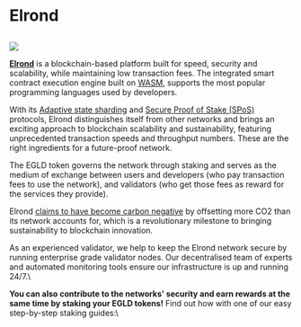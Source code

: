 # Elrond

##

![](https://user-images.githubusercontent.com/95366163/146521098-1d85d00d-34ab-4f04-9715-d90b9bf38b19.png)

[**Elrond**](https://elrond.com/) is a blockchain-based platform built for speed, security and scalability, while maintaining low transaction fees. The integrated smart contract execution engine built on [WASM](webassembly.md), supports the most popular programming languages used by developers.

With its [Adaptive state sharding](adaptive\_state\_sharding.md) and [Secure Proof of Stake (SPoS)](secure\_proof\_of\_stake.md) protocols, Elrond distinguishes itself from other networks and brings an exciting approach to blockchain scalability and sustainability, featuring unprecedented transaction speeds and throughput numbers. These are the right ingredients for a future-proof network.

The EGLD token governs the network through staking and serves as the medium of exchange between users and developers (who pay transaction fees to use the network), and validators (who get those fees as reward for the services they provide).

Elrond [claims to have become carbon negative](https://coinquora.com/elrond-leads-sustainable-innovation-in-european-blockchain/) by offsetting more CO2 than its network accounts for, which is a revolutionary milestone to bringing sustainability to blockchain innovation.

As an experienced validator, we help to keep the Elrond network secure by running enterprise grade validator nodes. Our decentralised team of experts and automated monitoring tools ensure our infrastructure is up and running 24/7.\


**You can also contribute to the networks' security and earn rewards at the same time by staking your EGLD tokens!** Find out how with one of our easy step-by-step staking guides:\


